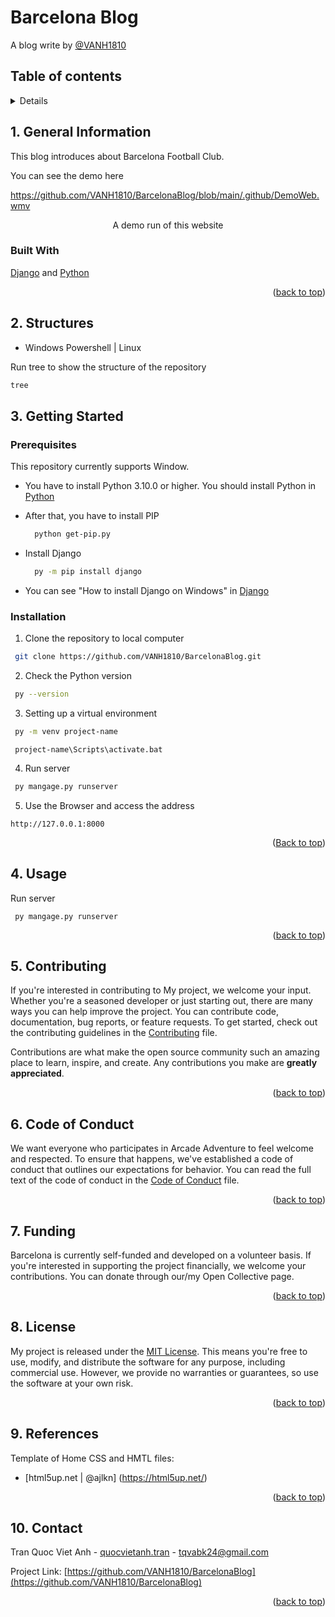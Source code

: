# Barcelona Blog
A blog write by [@VANH1810](https://github.com/VANH1810)

<!-- TABLE OF CONTENTS -->
## Table of contents

<details>
  <ol>
    <li>
      <a href="#1-general-information">General Information</a>
      <ul>
        <li><a href="#built-with">Built With</a></li>
      </ul>
    </li>
    <li><a href="#2-structures">Structures</a></li>
    <li>
      <a href="#3-getting-started">Getting Started</a>
      <ul>
        <li><a href="#prerequisites">Prerequisites</a></li>
        <li><a href="#installation">Installation</a></li>
      </ul>
    </li>
    <li><a href="#4-usage">Usage</a></li>
    <li><a href="#5-contributing">Contributing</a></li>
    <li><a href="#6-code-of-conduct">Code of Conduct</a></li>
    <li><a href="#7-funding">Funding</a></li>
    <li><a href="#8-license">License</a></li>
    <li><a href="#9-references">Reference</a></li>
    <li><a href="#10-contact">Contact</a></li>
  </ol>
</details>





<!-- GENAERAL INFORMATION -->
## 1. General Information

This blog introduces about Barcelona Football Club.

You can see the demo here

https://github.com/VANH1810/BarcelonaBlog/blob/main/.github/DemoWeb.wmv

<p align="center">A demo run of this website </p>

### Built With

[Django](https://www.djangoproject.com/) and [Python](https://www.python.org/)

<p align="right">(<a href="#readme-top">back to top</a>)</p>

## 2. Structures

* Windows Powershell | Linux

Run tree to show the structure of the repository

```bash
tree
```
## 3. Getting Started

### Prerequisites

This repository currently supports Window.
* You have to install Python 3.10.0 or higher. You should install Python in [Python](https://www.python.org/downloads/)

* After that, you have to install PIP
  ```bash
    python get-pip.py
    ```
* Install Django
  ``` bash
    py -m pip install django
    ```
* You can see "How to install Django on Windows" in [Django](https://docs.djangoproject.com/en/5.0/howto/windows/#:~:text=Django%20can%20be%20installed%20easily%20using%20pip%20within,will%20download%20and%20install%20the%20latest%20Django%20release.)

### Installation
1. Clone the repository to local computer

  ```bash
   git clone https://github.com/VANH1810/BarcelonaBlog.git
  ```
2. Check the Python version
  ```bash
   py --version
  ```
3. Setting up a virtual environment
  ```bash
   py -m venv project-name
   ```

  ``` ssh
   project-name\Scripts\activate.bat
   ```
4. Run server

  ``` bash
   py mangage.py runserver
   ```
5. Use the Browser and access the address
  ``` ssh
  http://127.0.0.1:8000
  ```
<p align="right">(<a href="#readme-top">Back to top</a>)</p>

<!-- USAGE EXAMPLES -->
## 4. Usage
Run server
  ``` ssh
   py mangage.py runserver
   ```
<p align="right">(<a href="#readme-top">back to top</a>)</p>

<!-- CONTRIBUTING -->
## 5. Contributing

If you're interested in contributing to My project, we welcome your input. Whether you're a seasoned developer or just starting out, there are many ways you can help improve the project. You can contribute code, documentation, bug reports, or feature requests. To get started, check out the contributing guidelines in the [Contributing](CONTRIBUTING.md) file.

Contributions are what make the open source community such an amazing place to learn, inspire, and create. Any contributions you make are **greatly appreciated**.
<p align="right">(<a href="#readme-top">back to top</a>)</p>

<!-- CODE OF CONDUCT -->
## 6. Code of Conduct
We want everyone who participates in Arcade Adventure to feel welcome and respected. To ensure that happens, we've established a code of conduct that outlines our expectations for behavior. You can read the full text of the code of conduct in the [Code of Conduct](CODE_OF_CONDUCT.md) file.

<p align="right">(<a href="#readme-top">back to top</a>)</p>

<!-- FUNDING -->
## 7. Funding
Barcelona is currently self-funded and developed on a volunteer basis. If you're interested in supporting the project financially, we welcome your contributions. You can donate through our/my Open Collective page.
<p align="right">(<a href="#readme-top">back to top</a>)</p>

<!-- LICENSE -->
## 8. License
My project is released under the [MIT License](LICENSE.md). This means you're free to use, modify, and distribute the software for any purpose, including commercial use. However, we provide no warranties or guarantees, so use the software at your own risk.

<p align="right">(<a href="#readme-top">back to top</a>)</p>

<!-- REFERENCES -->
## 9. References
Template of Home CSS and HMTL files:
* [html5up.net | @ajlkn] (https://html5up.net/)


<p align="right">(<a href="#readme-top">back to top</a>)</p>

<!-- CONTACT -->
## 10. Contact

Tran Quoc Viet Anh - [quocvietanh.tran](https://www.facebook.com/quocvietanh.tran/) - tqvabk24@gmail.com

Project Link: [https://github.com/VANH1810/BarcelonaBlog](https://github.com/VANH1810/BarcelonaBlog)


<p align="right">(<a href="#readme-top">back to top</a>)</p>
